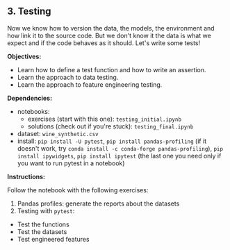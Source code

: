 ## 3. Testing

Now we know how to version the data, the models, the environment and how link it to the source code. But we don't know it the data is what we expect and if the code behaves as it should. Let's write some tests!

**Objectives:**

- Learn how to define a test function and how to write an assertion.
- Learn the approach to data testing.
- Learn the approach to feature engineering testing.

**Dependencies:**

- notebooks:
  - exercises (start with this one): `testing_initial.ipynb`
  - solutions (check out if you're stuck): `testing_final.ipynb`
- dataset: `wine_synthetic.csv`
- install: `pip install -U pytest`, `pip install pandas-profiling` (if it doesn't work, try `conda install -c conda-forge pandas-profiling`), `pip install ipywidgets`, `pip install ipytest` (the last one you need only if you want to run pytest in a notebook)

**Instructions:**

Follow the notebook with the following exercises:

1. Pandas profiles: generate the reports about the datasets
2. Testing with `pytest`:
  - Test the functions
  - Test the datasets
  - Test engineered features
